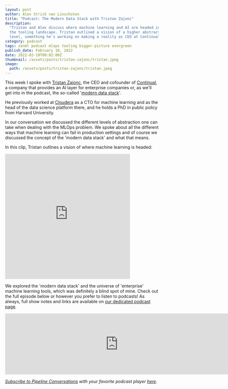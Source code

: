 ```yaml
---
layout: post
author: Alex Strick van Linschoten
title: "Podcast: The Modern Data Stack with Tristan Zajonc"
description:
  "Tristan and Alex discuss where machine learning and AI are headed in terms of
  the tooling landscape. Tristan outlined a vision of a higher abstraction
  level, something he's working on making a reality as CEO at Continual."
category: podcast
tags: zenml podcast mlops tooling bigger-picture evergreen
publish_date: February 10, 2022
date: 2022-02-10T00:02:00Z
thumbnail: /assets/posts/tristan-zajonc/tristan.jpeg
image:
  path: /assets/posts/tristan-zajonc/tristan.jpeg
---
```


This week I spoke with
[Tristan Zajonc](https://www.linkedin.com/in/tristanzajonc/), the CEO and
cofounder of [Continual](https://continual.ai), a company that provides an AI
layer for enterprise companies or, as we'll get into in the podcast, the
so-called
'[modern data stack](https://continual.ai/post/introducing-continual)'.

He previously worked at [Cloudera](https://www.cloudera.com) as a CTO for
machine learning and as the head of the data science platform there, and he
holds a PhD in public policy from Harvard University.

In our conversation we discussed the different levels of abstraction one can
take when dealing with the MLOps problem. We spoke about all the different ways
that machine learning can fail in production settings and of course we discussed
the concept of the 'modern data stack' and what that means.

In this clip, Tristan outlines a vision of where machine learning is headed:

<iframe src="https://share.descript.com/embed/K0UDoUPIyUk" width="410" height="410" frameborder="0" allowfullscreen></iframe>

We explored the 'modern data stack' and the universe of 'enterprise' machine
learning tools, which was definitely a blind spot of mine. Check out the full
episode below or however you prefer to listen to podcasts! As always, full show
notes and links are available on
[our dedicated podcast page](https://podcast.zenml.io/).

<iframe src="https://player.fireside.fm/v2/vA-gqsEV+hfjFzjLa?theme=dark" width="740" height="200" frameborder="0" scrolling="no"></iframe>

<br>

_[Subscribe to Pipeline Conversations](https://podcast.zenml.io/subscribe) with
your favorite podcast player [here](https://podcast.zenml.io/subscribe)_.
